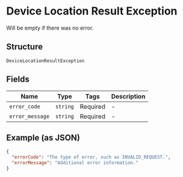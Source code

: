 
# Device Location Result Exception

Will be empty if there was no error.

## Structure

`DeviceLocationResultException`

## Fields

| Name | Type | Tags | Description |
|  --- | --- | --- | --- |
| `error_code` | `string` | Required | - |
| `error_message` | `string` | Required | - |

## Example (as JSON)

```json
{
  "errorCode": "The type of error, such as INVALID_REQUEST.",
  "errorMessage": "Additional error information."
}
```

